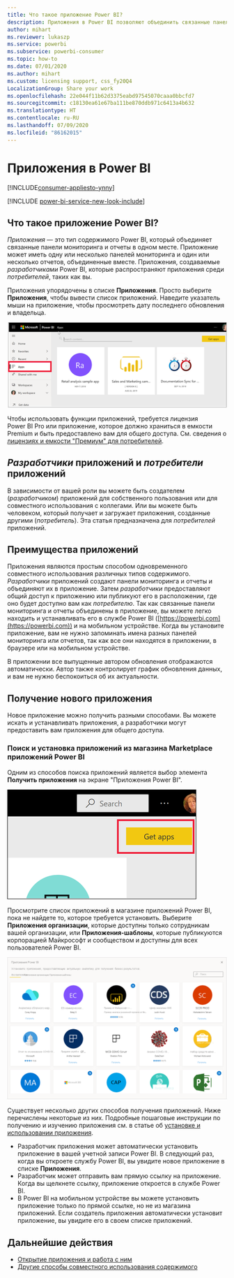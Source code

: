 ```yaml
---
title: Что такое приложение Power BI?
description: Приложения в Power BI позволяют объединить связанные панели мониторинга и отчеты в одном решении.
author: mihart
ms.reviewer: lukaszp
ms.service: powerbi
ms.subservice: powerbi-consumer
ms.topic: how-to
ms.date: 07/01/2020
ms.author: mihart
ms.custom: licensing support, css_fy20Q4
LocalizationGroup: Share your work
ms.openlocfilehash: 22e044f11b62d3375eabd97545070caaa0bbcfd7
ms.sourcegitcommit: c18130ea61e67ba111be870ddb971c6413a4b632
ms.translationtype: HT
ms.contentlocale: ru-RU
ms.lasthandoff: 07/09/2020
ms.locfileid: "86162015"
---
```

# <a name="apps-in-power-bi"></a>Приложения в Power BI

[!INCLUDE[consumer-appliesto-ynny](../includes/consumer-appliesto-ynny.md)]

[!INCLUDE [power-bi-service-new-look-include](../includes/power-bi-service-new-look-include.md)]

## <a name="what-is-a-power-bi-app"></a>Что такое приложение Power BI?
*Приложения* — это тип содержимого Power BI, который объединяет связанные панели мониторинга и отчеты в одном месте. Приложение может иметь одну или несколько панелей мониторинга и один или несколько отчетов, объединенные вместе. Приложения, создаваемые *разработчиками* Power BI, которые распространяют приложения среди *потребителей*, таких как вы. 

Приложения упорядочены в списке **Приложения**. Просто выберите **Приложения**, чтобы вывести список приложений. Наведите указатель мыши на приложение, чтобы просмотреть дату последнего обновления и владельца. 

![Приложения в Power BI](./media/end-user-apps/power-bi-apps-red.png)


Чтобы использовать функции приложений, требуется лицензия Power BI Pro или приложение, которое должно храниться в емкости Premium и быть предоставлено вам для общего доступа. См. сведения о [лицензиях и емкости "Премиум" для потребителей](end-user-license.md).

## <a name="app-designers-and-app-consumers"></a>*Разработчики* приложений и *потребители* приложений
В зависимости от вашей роли вы можете быть создателем (*разработчиком*) приложений для собственного пользования или для совместного использования с коллегами. Или вы можете быть человеком, который получает и загружает приложения, созданные другими (*потребитель*). Эта статья предназначена для *потребителей* приложений.

## <a name="advantages-of-apps"></a>Преимущества приложений
Приложения являются простым способом одновременного совместного использования различных типов содержимого. *Разработчики* приложений создают панели мониторинга и отчеты и объединяют их в приложение. Затем *разработчики* предоставляют общий доступ к приложению или публикуют его в расположении, где оно будет доступно вам как *потребителю*. Так как связанные панели мониторинга и отчеты объединены в приложение, вы можете легко находить и устанавливать его в службе Power BI ([https://powerbi.com](https://powerbi.com)) и на мобильном устройстве. Когда вы установите приложение, вам не нужно запоминать имена разных панелей мониторинга или отчетов, так как все они находятся в приложении, в браузере или на мобильном устройстве.

В приложении все выпущенные автором обновления отображаются автоматически. Автор также контролирует график обновления данных, и вам не нужно беспокоиться об их актуальности. 

<!-- add conceptual art -->
## <a name="get-a-new-app"></a>Получение нового приложения
Новое приложение можно получить разными способами. Вы можете искать и устанавливать приложения, а разработчики могут предоставить вам приложения для общего доступа. 

### <a name="find-and-install-apps-from-the-power-bi-apps-marketplace"></a>Поиск и установка приложений из магазина Marketplace приложений Power BI
Одним из способов поиска приложений является выбор элемента **Получить приложения** на экране "Приложения Power BI". 

![Снимок экрана "Приложения" со значком "Получить приложения"](./media/end-user-apps/power-bi-get-apps-icon.png)

Просмотрите список приложений в магазине приложений Power BI, пока не найдете то, которое требуется установить. Выберите **Приложения организации**, которые доступны только сотрудникам вашей организации, или **Приложения-шаблоны**, которые публикуются корпорацией Майкрософт и сообществом и доступны для всех пользователей Power BI. 

![Marketplace для приложений Power BI](./media/end-user-apps/power-bi-app-marketplace.png)

Существует несколько других способов получения приложений. Ниже перечислены некоторые из них. Подробные пошаговые инструкции по получению и изучению приложения см. в статье об [установке и использовании приложения](end-user-app-view.md).

* Разработчик приложения может автоматически установить приложение в вашей учетной записи Power BI. В следующий раз, когда вы откроете службу Power BI, вы увидите новое приложение в списке **Приложения**. 
* Разработчик может отправить вам прямую ссылку на приложение. Когда вы щелкнете ссылку, приложение откроется в службе Power BI.
* В Power BI на мобильном устройстве вы можете установить приложение только по прямой ссылке, но не из магазина приложений. Если создатель приложения автоматически установит приложение, вы увидите его в своем списке приложений. 

## <a name="next-steps"></a>Дальнейшие действия
* [Открытие приложения и работа с ним](end-user-app-view.md)
* [Другие способы совместного использования содержимого](end-user-shared-with-me.md)

